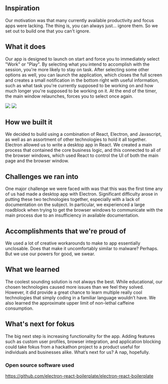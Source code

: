 ## Inspiration

Our motivation was that many currently available productivity and focus apps were lacking. The thing is, you can always just... ignore them. So we set out to build one that you can't ignore.

## What it does

Our app is designed to launch on start and force you to immediately select "Work" or "Play". By selecting what you intend to accomplish with the session, you're more likely to stay on task. After selecting some other options as well, you can launch the application, which closes the full screen and creates a small notification in the bottom right with useful information, such as what task you're currently supposed to be working on and how much longer you're supposed to be working on it. At the end of the timer, the main window relaunches, forces you to select once again.

![](https://i.imgur.com/v7zSVe2.jpg)
![](https://i.imgur.com/Z5gok8Q.png)

## How we built it

We decided to build using a combination of React, Electron, and Javascript, as well as an assortment of other technologies to hold it all together. Electron allowed us to write a desktop app in React. We created a main process that contained the core business logic, and this connected to all of the browser windows, which used React to control the UI of both the main page and the browser window.

## Challenges we ran into

One major challenge we were faced with was that this was the first time any of us had made a desktop app with Electron. Significant difficulty arose in putting these two technologies together, especially with a lack of documentation on the subject. In particular, we experienced a large roadblock when trying to get the browser windows to communicate with the main process due to an insufficiency in available documentation.

## Accomplishments that we're proud of

We used a lot of creative workarounds to make to app essentially unclosable. Does that make it uncomfortably similar to malware? Perhaps. But we use our powers for good, we swear.

## What we learned

The coolest sounding solution is not always the best. While educational, our chosen technologies caused more issues than we feel they solved. However, it did provide a great chance to learn multiple really cool technologies that simply coding in a familiar language wouldn’t have. We also learned the approximate upper limit of non-lethal caffeine consumption.

## What's next for fokus

The big next step is increasing functionality for the app. Adding features such as custom user profiles, browser integration, and application blocking could take fokus from a hackathon project to a product useful for individuals and businesses alike. What’s next for us? A nap, hopefully.

### Open source software used

https://github.com/electron-react-boilerplate/electron-react-boilerplate
